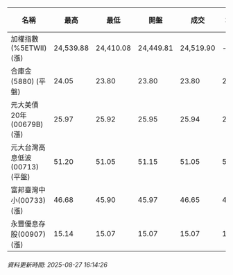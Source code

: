| 名稱 | 最高 | 最低 | 開盤 | 成交 | 均價 | 成交金額(億) | 昨收 | 漲跌幅 | 漲跌 | 總量 | 昨量 | 振幅 |
| -------- | -------- | -------- | -------- |-------- | -------- | -------- |-------- |-------- |-------- | -------- | -------- |-------- |
|加權指數(%5ETWII) (漲)|24,539.88|24,410.08|24,449.81|24,519.90|-|4,555.36|24,305.10|0.88%|214.80|7,617,903|0|0.53%|
|合庫金(5880) (平盤)|24.05|23.80|23.80|23.80|23.90|1.84|23.80|0.00%|0.00|7,713|27,634|1.05%|
|元大美債20年(00679B) (漲)|25.97|25.92|25.95|25.94|25.95|7.73|25.81|0.50%|0.13|29,804|33,639|0.19%|
|元大台灣高息低波(00713) (平盤)|51.20|51.05|51.15|51.05|51.13|3.41|51.05|0.00%|0.00|6,664|6,348|0.29%|
|富邦臺灣中小(00733) (漲)|46.68|45.90|45.97|46.65|46.41|0.879|45.47|2.60%|1.18|1,894|1,399|1.72%|
|永豐優息存股(00907) (漲)|15.14|15.07|15.07|15.07|15.11|0.154|15.06|0.07%|0.01|1,021|1,017|0.46%|
###### 資料更新時間: 2025-08-27 16:14:26